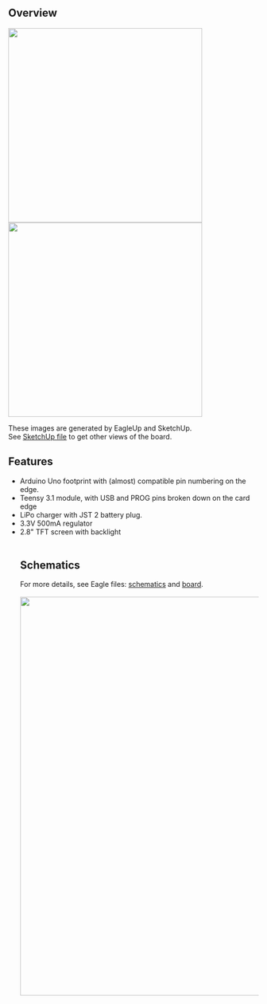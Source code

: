 ## Overview ##

<a href='http://ardurct.googlecode.com/svn/images/TouScruino-arm-ui2-top.jpg'><img src='http://ardurct.googlecode.com/svn/images/TouScruino-arm-ui2-top.jpg' width='390'><a><a href='http://ardurct.googlecode.com/svn/images/TouScruino-arm-ui2-bot.jpg'>
<img src='http://ardurct.googlecode.com/svn/images/TouScruino-arm-ui2-bot.jpg' width='390'><a>

These images are generated by EagleUp and SketchUp.<br>
See <a href='http://ardurct.googlecode.com/svn/trunk/eagleUp/TouScruino-arm-ui2.skp'>SketchUp file</a> to get other views of the board.<br>

<h2>Features</h2>
<ul><li>Arduino Uno footprint with (almost) compatible pin numbering on the edge.<br>
</li><li>Teensy 3.1 module, with USB and PROG pins broken down on the card edge<br>
</li><li>LiPo charger with JST 2 battery plug.<br>
</li><li>3.3V 500mA regulator<br>
</li><li>2.8" TFT screen with backlight<br>
<br>
<h2>Schematics</h2>
For more details, see Eagle files: <a href='http://ardurct.googlecode.com/svn/trunk/eagle/TouScruino-arm-ui2-v0.sch'>schematics</a> and <a href='http://ardurct.googlecode.com/svn/trunk/eagle/TouScruino-arm-ui2-v0.brd'>board</a>.<br><br>
<a href='http://ardurct.googlecode.com/svn/images/TouScruino-arm-ui2-v0.pdf'><img src='http://ardurct.googlecode.com/svn/images/TouScruino-arm-ui2-sch.png' width='800'><a>
<br><br>